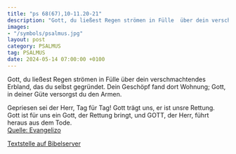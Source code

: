 ```yaml
---
title: "ps 68(67),10-11.20-21"
description: "Gott, du ließest Regen strömen in Fülle  über dein verschmachtendes Erbland, das du selbst gegründet. Dein Geschöpf fand dort Wohnung;  Gott, in deiner Güte versorgst du den Armen.  Gepriesen sei der Herr, Tag für Tag!  Gott trägt uns, er ist unsre Rettung. Gott ist für uns ei...."
images:
- "/symbols/psalmus.jpg"
layout: post
category: PSALMUS
tag: PSALMUS
date: 2024-05-14 07:00:00 +0100
---
```

Gott, du ließest Regen strömen in Fülle 
über dein verschmachtendes Erbland, das du selbst gegründet.
Dein Geschöpf fand dort Wohnung; 
Gott, in deiner Güte versorgst du den Armen.

Gepriesen sei der Herr, Tag für Tag! 
Gott trägt uns, er ist unsre Rettung.
Gott ist für uns ein Gott, der Rettung bringt, 
und GOTT, der Herr, führt heraus aus dem Tode.<!--more--><br>
[Quelle: Evangelizo](https://evangeliumtagfuertag.org/DE/gospel)

[Textstelle auf Bibelserver](https://www.bibleserver.com/EU/ps68(67),10-11.20-21)
